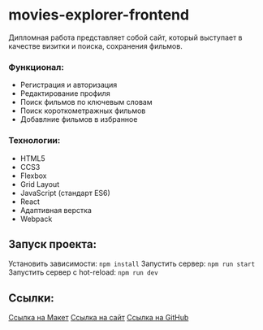 # movies-explorer-frontend

Дипломная работа представляет собой сайт, который выступает в качестве визитки и поиска, сохранения фильмов.

### Функционал:
+ Регистрация и авторизация
+ Редактирование профиля
+ Поиск фильмов по ключевым словам
+ Поиск короткометражных фильмов
+ Добавлние фильмов в избранное

### Технологии:
+ HTML5
+ CCS3
+ Flexbox
+ Grid Layout
+ JavaScript (стандарт ES6)
+ React
+ Адаптивная верстка
+ Webpack

## Запуск проекта:
Установить зависимости: `npm install`
Запустить сервер: `npm run start`
Запустить сервер с hot-reload: `npm run dev`

## Ссылки:
[Ссылка на Макет](https://www.figma.com/file/6FMWkB94wE7KTkcCgUXtnC/%D0%94%D0%B8%D0%BF%D0%BB%D0%BE%D0%BC%D0%BD%D1%8B%D0%B9-%D0%BF%D1%80%D0%BE%D0%B5%D0%BA%D1%82?type=design&node-id=1%3A3524&mode=dev)
[Ссылка на сайт](https://diplom.haku.nomoredomainsmonster.ru/)
[Ссылка на GitHub](https://github.com/wakeuphaku/movies-explorer-frontend/)
